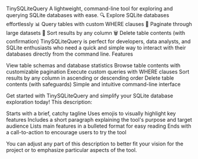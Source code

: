 TinySQLiteQuery
A lightweight, command-line tool for exploring and querying SQLite databases with ease.
🔍 Explore SQLite databases effortlessly
📊 Query tables with custom WHERE clauses
🔢 Paginate through large datasets
🔀 Sort results by any column
🗑️ Delete table contents (with confirmation)
TinySQLiteQuery is perfect for developers, data analysts, and SQLite enthusiasts who need a quick and simple way to interact with their databases directly from the command line.
Features

View table schemas and database statistics
Browse table contents with customizable pagination
Execute custom queries with WHERE clauses
Sort results by any column in ascending or descending order
Delete table contents (with safeguards)
Simple and intuitive command-line interface

Get started with TinySQLiteQuery and simplify your SQLite database exploration today!
This description:

Starts with a brief, catchy tagline
Uses emojis to visually highlight key features
Includes a short paragraph explaining the tool's purpose and target audience
Lists main features in a bulleted format for easy reading
Ends with a call-to-action to encourage users to try the tool

You can adjust any part of this description to better fit your vision for the project or to emphasize particular aspects of the tool.
